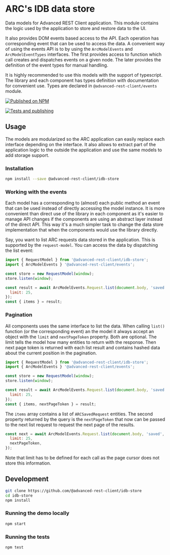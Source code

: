 # ARC's IDB data store

Data models for Advanced REST Client application. This module contains the logic used by the application to store and restore data to the UI.

It also provides DOM events based access to the API. Each operation has corresponding event that can be used to access the data.
A convenient way of using the events API is to by using the `ArcModelEvents` and `ArcModelEventTypes` interfaces.
The first provides access to function which call creates and dispatches events on a given node. The later provides the definition of the event types for manual handling.

It is highly recommended to use this models with the support of typescript. The library and each component has types definition with documentation for convenient use. Types are declared in `@advanced-rest-client/events` module.

[![Published on NPM](https://img.shields.io/npm/v/@advanced-rest-client/idb-store.svg)](https://www.npmjs.com/package/@advanced-rest-client/idb-store)

[![Tests and publishing](https://github.com/advanced-rest-client/idb-store/actions/workflows/deployment.yml/badge.svg)](https://github.com/advanced-rest-client/idb-store/actions/workflows/deployment.yml)

## Usage

The models are modularized so the ARC application can easily replace each interface depending on the interface. It also allows to extract part of the application logic to the outside the application
and use the same models to add storage support.

### Installation

```sh
npm install --save @advanced-rest-client/idb-store
```

### Working with the events

Each model has a corresponding to (almost) each public method an event that can be used instead of directly accessing the model instance.
It is more convenient than direct use of the library in each component as it's easier to manage API changes if the components are using an abstract layer instead of the direct API. This way it's a much simpler task to change the data store implementation that when the components would use the library directly.

Say, you want to list ARC requests data stored in the application. This is supported by the `request-model`. You can access the data by dispatching the list event:

```javascript
import { RequestModel } from '@advanced-rest-client/idb-store';
import { ArcModelEvents } '@advanced-rest-client/events';

const store = new RequestModel(window);
store.listen(window);

const result = await ArcModelEvents.Request.list(document.body, 'saved', {
  limit: 25,
});
const { items } = result;
```

### Pagination

All components uses the same interface to list the data. When calling `list()` function (or the corresponding event) an the model
it always accept an object with the `limit` and `nextPageToken` property. Both are optional.
The limit tells the model how many entities to return with the response. Then next page token is returned with each list result and contains hashed data about the current position in the pagination.

```javascript
import { RequestModel } from '@advanced-rest-client/idb-store';
import { ArcModelEvents } '@advanced-rest-client/events';

const store = new RequestModel(window);
store.listen(window);

const result = await ArcModelEvents.Request.list(document.body, 'saved', {
  limit: 25,
});
const { items, nextPageToken } = result;
```

The `items` array contains a list of `ARCSavedRequest` entities. The second property returned by the query is the `nextPageToken` that now can be passed to the next list request to request the next page of the results.

```javascript
const next = await ArcModelEvents.Request.list(document.body, 'saved', {
  limit: 25,
  nextPageToken,
});
```

Note that limit has to be defined for each call as the page cursor does not  store this information.

## Development

```sh
git clone https://github.com/@advanced-rest-client/idb-store
cd idb-store
npm install
```

### Running the demo locally

```sh
npm start
```

### Running the tests

```sh
npm test
```
